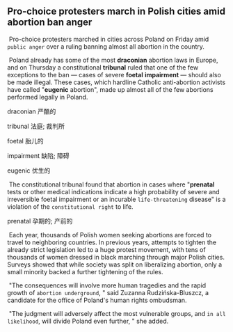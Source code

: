 ## Pro-choice protesters march in Polish cities amid abortion ban anger

​		Pro-choice protesters marched in cities across Poland on Friday amid `public anger` over a ruling banning almost all abortion in the country.

​		Poland already has some of the most **draconian** abortion laws in Europe, and on Thursday a constitutional **tribunal** ruled that one of the few exceptions to the ban — cases of severe **foetal** **impairment** — should also be made illegal. These cases, which hardline Catholic anti-abortion activists have called "**eugenic** abortion", made up almost all of the few abortions performed legally in Poland.

draconian  严酷的

tribunal  法庭; 裁判所

foetal  胎儿的

impairment  缺陷; 障碍

eugenic  优生的

​		The constitutional tribunal found that abortion in cases where "**prenatal** tests or other medical indications indicate a high probability of severe and irreversible foetal impairment or an incurable `life-threatening` disease" is a violation of the `constitutional right` to life.

prenatal  孕期的; 产前的

​		Each year, thousands of Polish women seeking abortions are forced to travel to neighboring countries. In previous years, attempts to tighten the already strict legislation led to a huge protest movement, with tens of thousands of women dressed in black marching through major Polish cities. Surveys showed that while society was split on liberalizing abortion, only a small minority backed a further tightening of the rules.

​		"The consequences will involve more human tragedies and the rapid growth of `abortion underground`, " said Zuzanna Rudzińska-Bluszcz, a candidate for the office of Poland's human rights ombudsman.

​		"The judgment will adversely affect the most vulnerable groups, and `in all likelihood`, will divide Poland even further, " she added.